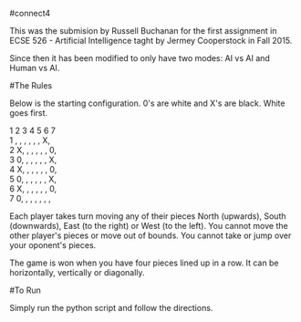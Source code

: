 #connect4

This was the submision by Russell Buchanan for the first assignment in ECSE 526 - Artificial Intelligence taght by Jermey Cooperstock in Fall 2015.

Since then it has been modified to only have two modes: AI vs AI and Human vs AI.

#The Rules

Below is the starting configuration. 0's are white and X's are black. White goes first.

  1 2 3 4 5 6 7 <br />
1  , , , , , , X, <br />
2 X, , , , , , 0, <br />
3 0, , , , , , X, <br />
4 X, , , , , , 0, <br />
5 0, , , , , , X, <br />
6 X, , , , , , 0, <br />
7 0, , , , , ,  ,<br />


Each player takes turn moving any of their pieces North (upwards), South (downwards), East (to the right) or West (to the left). You cannot move the other player's pieces or move out of bounds. You cannot take or jump over your oponent's pieces.

The game is won when you have four pieces lined up in a row. It can be horizontally, vertically or diagonally.

#To Run

Simply run the python script and follow the directions.
